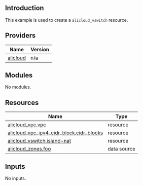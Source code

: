 ## Introduction

This example is used to create a `alicloud_vswitch` resource.

<!-- BEGIN_TF_DOCS -->
## Providers

| Name | Version |
|------|---------|
| <a name="provider_alicloud"></a> [alicloud](#provider\_alicloud) | n/a |

## Modules

No modules.

## Resources

| Name | Type |
|------|------|
| [alicloud_vpc.vpc](https://registry.terraform.io/providers/aliyun/alicloud/latest/docs/resources/vpc) | resource |
| [alicloud_vpc_ipv4_cidr_block.cidr_blocks](https://registry.terraform.io/providers/aliyun/alicloud/latest/docs/resources/vpc_ipv4_cidr_block) | resource |
| [alicloud_vswitch.island-nat](https://registry.terraform.io/providers/aliyun/alicloud/latest/docs/resources/vswitch) | resource |
| [alicloud_zones.foo](https://registry.terraform.io/providers/aliyun/alicloud/latest/docs/data-sources/zones) | data source |

## Inputs

No inputs.
<!-- END_TF_DOCS -->    
